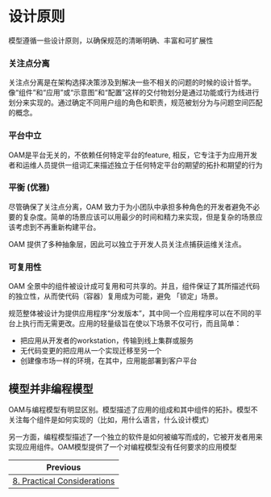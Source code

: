 # 设计原则

模型遵循一些设计原则，以确保规范的清晰明确、丰富和可扩展性


### 关注点分离
关注点分离是在架构选择决策涉及到解决一些不相关的问题的时候的设计哲学。像“组件”和“应用”或“示意图”和“配置”这样的交付物划分是通过功能或行为线进行划分来实现的。通过确定不同用户组的角色和职责，规范被划分为与问题空间匹配的概念。

### 平台中立
OAM是平台无关的，不依赖任何特定平台的feature, 相反，它专注于为应用开发者和运维人员提供一组词汇来描述独立于任何特定平台的期望的拓扑和期望的行为

### 平衡 (优雅)
尽管确保了关注点分离，OAM 致力于为小团队中承担多种角色的开发者避免不必要的复杂度。简单的场景应该可以用最少的时间和精力来实现，但是复杂的场景应该考虑到不再重新构建平台。

OAM 提供了多种抽象层，因此可以独立于开发人员关注点捕获运维关注点。

### 可复用性

OAM 全景中的组件被设计成可复用和可共享的。并且，组件保证了其所描述代码的独立性，从而使代码（容器）复用成为可能，避免 「锁定」场景。

规范整体被设计为提供应用程序“分发版本”，其中同一个应用程序可以在不同的平台上执行而无需更改。应用的轻量级旨在使以下场景不仅可行，而且简单：

- 把应用从开发者的workstation，传输到线上集群或服务
- 无代码变更的把应用从一个实现迁移至另一个
- 创建像市场一样的环境，在其中，应用能部署到客户平台

## 模型并非编程模型
OAM与编程模型有明显区别。模型描述了应用的组成和其中组件的拓扑。模型不关注每个组件是如何实现的（比如，用什么语言，什么设计模式）

另一方面，编程模型描述了一个独立的软件是如何被编写而成的，它被开发者用来实现应用组件。OAM模型提供了一个对编程模型没有任何要求的应用模型


| Previous      | 
| ------------- |
| [8. Practical Considerations](8.practical_considerations.md) | 